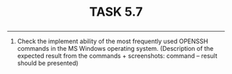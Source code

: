 # <p align="center">__TASK 5.7__</p>

---

1. Check the implement ability of the most frequently used OPENSSH commands in the MS Windows operating system. (Description of the expected result from the commands + screenshots: command – result should be presented)
